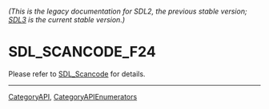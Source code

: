 ###### (This is the legacy documentation for SDL2, the previous stable version; [SDL3](https://wiki.libsdl.org/SDL3/) is the current stable version.)
# SDL_SCANCODE_F24

Please refer to [SDL_Scancode](SDL_Scancode) for details.

----
[CategoryAPI](CategoryAPI), [CategoryAPIEnumerators](CategoryAPIEnumerators)

